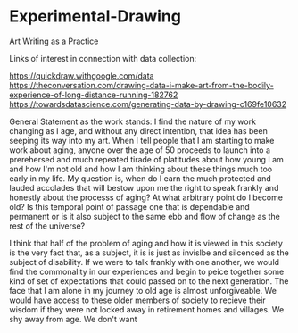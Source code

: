 # Experimental-Drawing

Art Writing as a Practice

Links of interest in connection with data collection:

<https://quickdraw.withgoogle.com/data>  
<https://theconversation.com/drawing-data-i-make-art-from-the-bodily-experience-of-long-distance-running-182762>  
<https://towardsdatascience.com/generating-data-by-drawing-c169fe10632>

General Statement as the work stands:
I find the nature of my work changing as I age, and without any direct intention, that idea has been seeping its way into my art. When I tell people that I am starting to make work about aging, anyone over the age of 50 proceeds to launch into a prerehersed and much repeated tirade of platitudes about how young I am and how I'm not old and how I am thinking about these things much too early in my life. My question is, when do I earn the much protected and lauded accolades that will bestow upon me the right to speak frankly and honestly about the processs of aging? At what arbitrary point do I become old? Is this temporal point of passage one that is dependable and permanent or is it also subject to the same ebb and flow of change as the rest of the universe?

I think that half of the problem of aging and how it is viewed in this society is the very fact that, as a subject, it is is just as invislbe and silcenced as the subject of disability. If we were to talk frankly with one another, we would find the commonality in our experiences and begin to peice together some kind of set of expectations that could passed on to the next generation. The face that I am alone in my journey to old age is almost unforgiveable. We would have access to these older members of society to recieve their wisdom if they were not locked away in retirement homes and villages. We shy away from age. We don't want 